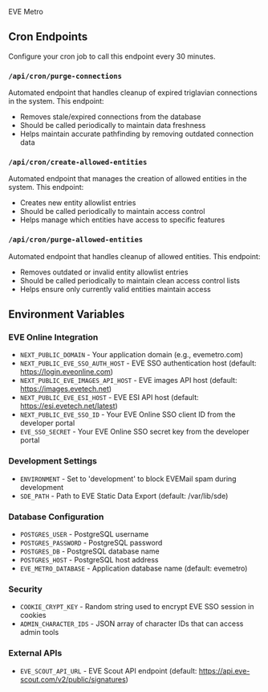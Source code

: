 EVE Metro


## Cron Endpoints

Configure your cron job to call this endpoint every 30 minutes.

### `/api/cron/purge-connections`

Automated endpoint that handles cleanup of expired triglavian connections in the system. This endpoint:
- Removes stale/expired connections from the database
- Should be called periodically to maintain data freshness
- Helps maintain accurate pathfinding by removing outdated connection data

### `/api/cron/create-allowed-entities`

Automated endpoint that manages the creation of allowed entities in the system. This endpoint:
- Creates new entity allowlist entries
- Should be called periodically to maintain access control
- Helps manage which entities have access to specific features

### `/api/cron/purge-allowed-entities`

Automated endpoint that handles cleanup of allowed entities. This endpoint:
- Removes outdated or invalid entity allowlist entries
- Should be called periodically to maintain clean access control lists
- Helps ensure only currently valid entities maintain access

## Environment Variables

### EVE Online Integration
- `NEXT_PUBLIC_DOMAIN` - Your application domain (e.g., evemetro.com)
- `NEXT_PUBLIC_EVE_SSO_AUTH_HOST` - EVE SSO authentication host (default: https://login.eveonline.com)
- `NEXT_PUBLIC_EVE_IMAGES_API_HOST` - EVE images API host (default: https://images.evetech.net)
- `NEXT_PUBLIC_EVE_ESI_HOST` - EVE ESI API host (default: https://esi.evetech.net/latest)
- `NEXT_PUBLIC_EVE_SSO_ID` - Your EVE Online SSO client ID from the developer portal
- `EVE_SSO_SECRET` - Your EVE Online SSO secret key from the developer portal

### Development Settings
- `ENVIRONMENT` - Set to 'development' to block EVEMail spam during development
- `SDE_PATH` - Path to EVE Static Data Export (default: /var/lib/sde)

### Database Configuration
- `POSTGRES_USER` - PostgreSQL username
- `POSTGRES_PASSWORD` - PostgreSQL password
- `POSTGRES_DB` - PostgreSQL database name
- `POSTGRES_HOST` - PostgreSQL host address
- `EVE_METRO_DATABASE` - Application database name (default: evemetro)

### Security
- `COOKIE_CRYPT_KEY` - Random string used to encrypt EVE SSO session in cookies
- `ADMIN_CHARACTER_IDS` - JSON array of character IDs that can access admin tools

### External APIs
- `EVE_SCOUT_API_URL` - EVE Scout API endpoint (default: https://api.eve-scout.com/v2/public/signatures)


